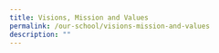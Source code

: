```yaml
---
title: Visions, Mission and Values
permalink: /our-school/visions-mission-and-values
description: ""
---
```

